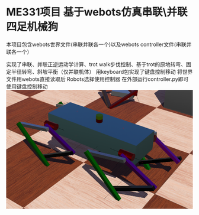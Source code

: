 # ME331项目 基于webots仿真串联\并联四足机械狗

本项目包含webots世界文件(串联并联各一个)以及webots controller文件(串联并联各一个）

实现了串联、并联正逆运动学计算、trot walk步伐控制、基于trot的原地转弯、固定半径转弯、斜坡平衡（仅并联机体）
用keyboard包实现了键盘控制移动
将世界文件用webots直接读取后 Robots选择使用<extern>控制器 在外部运行controller.py即可使用键盘控制移动
![](https://github.com/Akito-UzukiP/Parallel-quadruped-robot-dog/blob/main/pictures/1.png)
